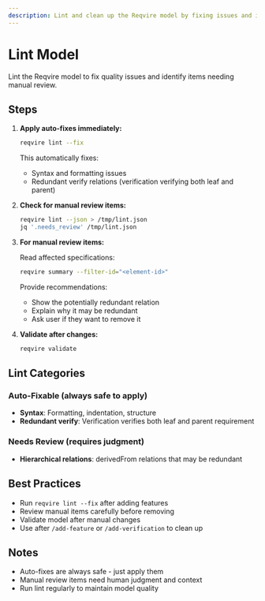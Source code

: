 ```yaml
---
description: Lint and clean up the Reqvire model by fixing issues and identifying items needing review
---
```


# Lint Model

Lint the Reqvire model to fix quality issues and identify items needing manual review.

## Steps

1. **Apply auto-fixes immediately:**
   ```bash
   reqvire lint --fix
   ```

   This automatically fixes:
   - Syntax and formatting issues
   - Redundant verify relations (verification verifying both leaf and parent)

2. **Check for manual review items:**
   ```bash
   reqvire lint --json > /tmp/lint.json
   jq '.needs_review' /tmp/lint.json
   ```

3. **For manual review items:**

   Read affected specifications:
   ```bash
   reqvire summary --filter-id="<element-id>"
   ```

   Provide recommendations:
   - Show the potentially redundant relation
   - Explain why it may be redundant
   - Ask user if they want to remove it

4. **Validate after changes:**
   ```bash
   reqvire validate
   ```

## Lint Categories

### Auto-Fixable (always safe to apply)

- **Syntax**: Formatting, indentation, structure
- **Redundant verify**: Verification verifies both leaf and parent requirement

### Needs Review (requires judgment)

- **Hierarchical relations**: derivedFrom relations that may be redundant

## Best Practices

- Run `reqvire lint --fix` after adding features
- Review manual items carefully before removing
- Validate model after manual changes
- Use after `/add-feature` or `/add-verification` to clean up

## Notes

- Auto-fixes are always safe - just apply them
- Manual review items need human judgment and context
- Run lint regularly to maintain model quality
